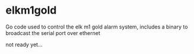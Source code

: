 # elkm1gold
Go code used to control the elk m1 gold alarm system, includes a binary to broadcast the serial port over ethernet

not ready yet...
